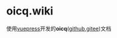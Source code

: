 # oicq.wiki

使用[vuepress](https://vuepress.vuejs.org/zh/)开发的**oicq**([github](https://github.com/takayama-lily/oicq),[gitee](https://gitee.com/takayama/oicq))文档
